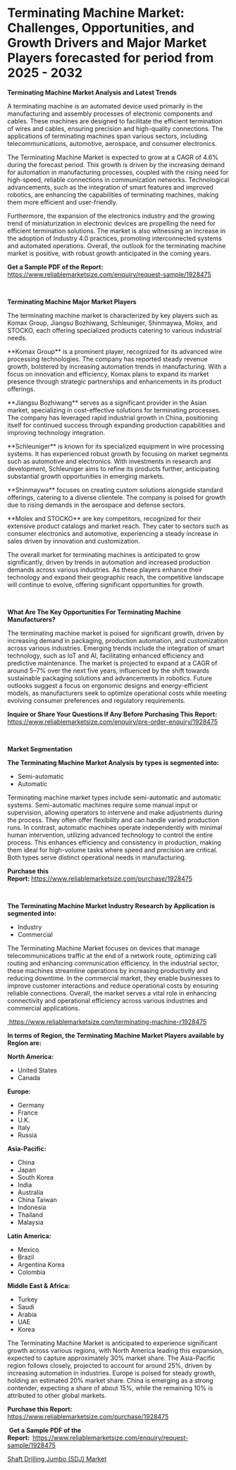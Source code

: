 <p><h1>Terminating Machine Market: Challenges, Opportunities, and Growth Drivers and Major Market Players forecasted for period from 2025 - 2032</h1></p><p><strong>Terminating Machine Market Analysis and Latest Trends</strong></p>
<p><p>A terminating machine is an automated device used primarily in the manufacturing and assembly processes of electronic components and cables. These machines are designed to facilitate the efficient termination of wires and cables, ensuring precision and high-quality connections. The applications of terminating machines span various sectors, including telecommunications, automotive, aerospace, and consumer electronics.</p><p>The Terminating Machine Market is expected to grow at a CAGR of 4.6% during the forecast period. This growth is driven by the increasing demand for automation in manufacturing processes, coupled with the rising need for high-speed, reliable connections in communication networks. Technological advancements, such as the integration of smart features and improved robotics, are enhancing the capabilities of terminating machines, making them more efficient and user-friendly. </p><p>Furthermore, the expansion of the electronics industry and the growing trend of miniaturization in electronic devices are propelling the need for efficient termination solutions. The market is also witnessing an increase in the adoption of Industry 4.0 practices, promoting interconnected systems and automated operations. Overall, the outlook for the terminating machine market is positive, with robust growth anticipated in the coming years.</p></p>
<p><strong>Get a Sample PDF of the Report:&nbsp;</strong> <a href="https://www.reliablemarketsize.com/enquiry/request-sample/1928475?utm_campaign=1840&utm_medium=2&utm_source=Github&utm_content=ia&utm_term=16012025&utm_id=terminating-machine">https://www.reliablemarketsize.com/enquiry/request-sample/1928475</a></p>
<p>&nbsp;</p>
<p><strong>Terminating Machine Major Market Players</strong></p>
<p><p>The terminating machine market is characterized by key players such as Komax Group, Jiangsu Bozhiwang, Schleuniger, Shinmaywa, Molex, and STOCKO, each offering specialized products catering to various industrial needs.</p><p>**Komax Group** is a prominent player, recognized for its advanced wire processing technologies. The company has reported steady revenue growth, bolstered by increasing automation trends in manufacturing. With a focus on innovation and efficiency, Komax plans to expand its market presence through strategic partnerships and enhancements in its product offerings.</p><p>**Jiangsu Bozhiwang** serves as a significant provider in the Asian market, specializing in cost-effective solutions for terminating processes. The company has leveraged rapid industrial growth in China, positioning itself for continued success through expanding production capabilities and improving technology integration.</p><p>**Schleuniger** is known for its specialized equipment in wire processing systems. It has experienced robust growth by focusing on market segments such as automotive and electronics. With investments in research and development, Schleuniger aims to refine its products further, anticipating substantial growth opportunities in emerging markets.</p><p>**Shinmaywa** focuses on creating custom solutions alongside standard offerings, catering to a diverse clientele. The company is poised for growth due to rising demands in the aerospace and defense sectors.</p><p>**Molex and STOCKO** are key competitors, recognized for their extensive product catalogs and market reach. They cater to sectors such as consumer electronics and automotive, experiencing a steady increase in sales driven by innovation and customization.</p><p>The overall market for terminating machines is anticipated to grow significantly, driven by trends in automation and increased production demands across various industries. As these players enhance their technology and expand their geographic reach, the competitive landscape will continue to evolve, offering significant opportunities for growth.</p></p>
<p>&nbsp;</p>
<p><strong>What Are The Key Opportunities For Terminating Machine Manufacturers?</strong></p>
<p><p>The terminating machine market is poised for significant growth, driven by increasing demand in packaging, production automation, and customization across various industries. Emerging trends include the integration of smart technology, such as IoT and AI, facilitating enhanced efficiency and predictive maintenance. The market is projected to expand at a CAGR of around 5–7% over the next five years, influenced by the shift towards sustainable packaging solutions and advancements in robotics. Future outlooks suggest a focus on ergonomic designs and energy-efficient models, as manufacturers seek to optimize operational costs while meeting evolving consumer preferences and regulatory requirements.</p></p>
<p><strong>Inquire or Share Your Questions If Any Before Purchasing This Report:</strong> <a href="https://www.reliablemarketsize.com/enquiry/pre-order-enquiry/1928475?utm_campaign=1840&utm_medium=2&utm_source=Github&utm_content=ia&utm_term=16012025&utm_id=terminating-machine">https://www.reliablemarketsize.com/enquiry/pre-order-enquiry/1928475</a></p>
<p>&nbsp;</p>
<p><strong>Market Segmentation</strong></p>
<p><strong>The Terminating Machine Market Analysis by types is segmented into:</strong></p>
<p><ul><li>Semi-automatic</li><li>Automatic</li></ul></p>
<p><p>Terminating machine market types include semi-automatic and automatic systems. Semi-automatic machines require some manual input or supervision, allowing operators to intervene and make adjustments during the process. They often offer flexibility and can handle varied production runs. In contrast, automatic machines operate independently with minimal human intervention, utilizing advanced technology to control the entire process. This enhances efficiency and consistency in production, making them ideal for high-volume tasks where speed and precision are critical. Both types serve distinct operational needs in manufacturing.</p></p>
<p><strong>Purchase this Report:&nbsp;</strong><a href="https://www.reliablemarketsize.com/purchase/1928475?utm_campaign=1840&utm_medium=2&utm_source=Github&utm_content=ia&utm_term=16012025&utm_id=terminating-machine">https://www.reliablemarketsize.com/purchase/1928475</a></p>
<p>&nbsp;</p>
<p><strong>The Terminating Machine Market Industry Research by Application is segmented into:</strong></p>
<p><ul><li>Industry</li><li>Commercial</li></ul></p>
<p><p>The Terminating Machine Market focuses on devices that manage telecommunications traffic at the end of a network route, optimizing call routing and enhancing communication efficiency. In the industrial sector, these machines streamline operations by increasing productivity and reducing downtime. In the commercial market, they enable businesses to improve customer interactions and reduce operational costs by ensuring reliable connections. Overall, the market serves a vital role in enhancing connectivity and operational efficiency across various industries and commercial applications.</p></p>
<p><a href="https://www.reliablemarketsize.com/terminating-machine-r1928475?utm_campaign=1840&utm_medium=2&utm_source=Github&utm_content=ia&utm_term=16012025&utm_id=terminating-machine">&nbsp;https://www.reliablemarketsize.com/terminating-machine-r1928475</a></p>
<p><strong>In terms of Region, the Terminating Machine Market Players available by Region are:</strong></p>
<p>
    <p> <strong> North America: </strong>
        <ul>
            <li>United States</li>
            <li>Canada</li>
        </ul>
        </p> 
    <p> <strong> Europe: </strong>
        <ul>
            <li>Germany</li>
            <li>France</li>
            <li>U.K.</li>
            <li>Italy</li>
            <li>Russia</li>
        </ul>
        </p> 
    <p> <strong> Asia-Pacific: </strong>
        <ul>
            <li>China</li>
            <li>Japan</li>
            <li>South Korea</li>
            <li>India</li>
            <li>Australia</li>
            <li>China Taiwan</li>
            <li>Indonesia</li>
            <li>Thailand</li>
            <li>Malaysia</li>
        </ul>
        </p> 
    <p> <strong> Latin America: </strong>
        <ul>
            <li>Mexico</li>
            <li>Brazil</li>
            <li>Argentina Korea</li>
            <li>Colombia</li>
        </ul>
        </p> 
    <p> <strong> Middle East & Africa: </strong>
        <ul>
            <li>Turkey</li>
            <li>Saudi</li>
            <li>Arabia</li>
            <li>UAE</li>
            <li>Korea</li>
        </ul>
    </p>
    </p>
<p><p>The Terminating Machine Market is anticipated to experience significant growth across various regions, with North America leading this expansion, expected to capture approximately 30% market share. The Asia-Pacific region follows closely, projected to account for around 25%, driven by increasing automation in industries. Europe is poised for steady growth, holding an estimated 20% market share. China is emerging as a strong contender, expecting a share of about 15%, while the remaining 10% is attributed to other global markets.</p></p>
<p><strong>Purchase this Report: </strong><a href="https://www.reliablemarketsize.com/purchase/1928475?utm_campaign=1840&utm_medium=2&utm_source=Github&utm_content=ia&utm_term=16012025&utm_id=terminating-machine">https://www.reliablemarketsize.com/purchase/1928475</a></p>
<p>&nbsp;<strong>Get a Sample PDF of the Report:&nbsp;&nbsp;</strong><a href="https://www.reliablemarketsize.com/enquiry/request-sample/1928475?utm_campaign=1840&utm_medium=2&utm_source=Github&utm_content=ia&utm_term=16012025&utm_id=terminating-machine">https://www.reliablemarketsize.com/enquiry/request-sample/1928475</a></p>
<p><strong></strong></p>
<p><p><a href="https://github.com/vimar16th/Market-Research-Report-List-7/blob/main/shaft-drilling-jumbo-sdj-market.md?utm_campaign=1840&utm_medium=2&utm_source=Github&utm_content=ia&utm_term=16012025&utm_id=terminating-machine">Shaft Drilling Jumbo (SDJ) Market</a></p></p>